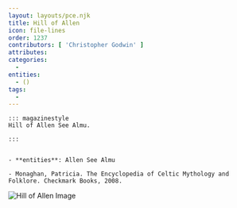 ```yaml
---
layout: layouts/pce.njk
title: Hill of Allen
icon: file-lines
order: 1237
contributors: [ 'Christopher Godwin' ]
attributes:
categories:
  - 
entities:
  - ()
tags:
  - 
---
```

``` tab [group1:Info]
::: magazinestyle
Hill of Allen See Almu.

:::
```
``` tab [group1:Attributes]
```
``` tab [group1:Entities]
- **entities**: Allen See Almu
```
``` tab [group1:Sources]
- Monaghan, Patricia. The Encyclopedia of Celtic Mythology and Folklore. Checkmark Books, 2008.
```
![Hill of Allen Image](['https://upload.wikimedia.org/wikipedia/commons/thumb/9/91/HillofAllen25.JPG/1200px-HillofAllen25.JPG'])
